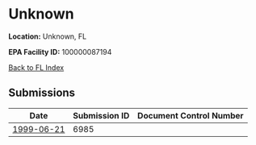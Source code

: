 # Unknown

**Location:** Unknown, FL

**EPA Facility ID:** 100000087194

[Back to FL Index](../../index.md)

## Submissions

| Date | Submission ID | Document Control Number |
|------|--------------|-------------------------|
| [1999-06-21](submissions/6985.md) | 6985 |  |

